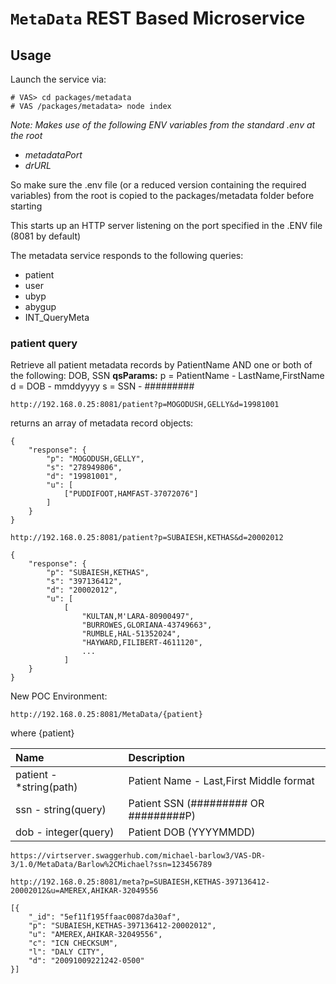 # `MetaData` REST Based Microservice

## Usage

Launch the service via:

```
# VAS> cd packages/metadata
# VAS /packages/metadata> node index
```

*Note: Makes use of the following ENV variables from the standard .env at the root*

- *metadataPort*
- *drURL*

So make sure the .env file (or a reduced version containing the required variables) from the root is copied to the packages/metadata folder before starting

This starts up an HTTP server listening on the port specified in the .ENV file (8081 by default)

The metadata service responds to the following queries:

- patient
- user
- ubyp
- abygup
- INT_QueryMeta



### patient query

Retrieve all patient metadata records by PatientName AND one or both of the following: DOB, SSN
	**qsParams:**
		p = PatientName - LastName,FirstName
		d = DOB - mmddyyyy
		s = SSN - #########

	http://192.168.0.25:8081/patient?p=MOGODUSH,GELLY&d=19981001
returns an array of metadata record objects:

```
{
	"response": {
		"p": "MOGODUSH,GELLY",
		"s": "278949806",
		"d": "19981001",
		"u": [
			["PUDDIFOOT,HAMFAST-37072076"]
		]
	}
}
```

```
http://192.168.0.25:8081/patient?p=SUBAIESH,KETHAS&d=20002012
```

```
{
	"response": {
		"p": "SUBAIESH,KETHAS",
		"s": "397136412",
		"d": "20002012",
		"u": [
			[ 
				"KULTAN,M'LARA-80900497", 
				"BURROWES,GLORIANA-43749663", 
				"RUMBLE,HAL-51352024", 
				"HAYWARD,FILIBERT-4611120",
				...
			]
	}
}
```

New POC Environment:

```
http://192.168.0.25:8081/MetaData/{patient}
```

where {patient} 

| Name                    | Description                             |
| :---------------------- | :-------------------------------------- |
| patient - *string(path) | Patient Name - Last,First Middle format |
| ssn - string(query)     | Patient SSN (######### OR #########P)   |
| dob - integer(query)    | Patient DOB (YYYYMMDD)                  |

```
https://virtserver.swaggerhub.com/michael-barlow3/VAS-DR-3/1.0/MetaData/Barlow%2CMichael?ssn=123456789
```



```
http://192.168.0.25:8081/meta?p=SUBAIESH,KETHAS-397136412-20002012&u=AMEREX,AHIKAR-32049556
```



```
[{
	"_id": "5ef11f195ffaac0087da30af",
	"p": "SUBAIESH,KETHAS-397136412-20002012",
	"u": "AMEREX,AHIKAR-32049556",
	"c": "ICN CHECKSUM",
	"l": "DALY CITY",
	"d": "20091009221242-0500"
}]
```